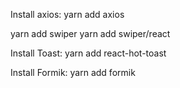Install axios: yarn add axios

<!-- Install Toast: yarn add react-toastify -->

<!-- Install prop-types: npm install prop-types
Its for good development practices. -->

<!-- Install photo carusele -->

yarn add swiper
yarn add swiper/react

Install Toast: yarn add react-hot-toast

Install Formik: yarn add formik
